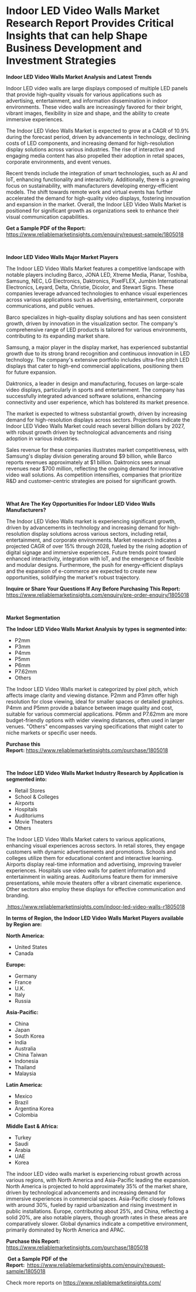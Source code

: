 <p><h1>Indoor LED Video Walls Market Research Report Provides Critical Insights that can help Shape Business Development and Investment Strategies</h1></p><p><strong>Indoor LED Video Walls Market Analysis and Latest Trends</strong></p>
<p><p>Indoor LED video walls are large displays composed of multiple LED panels that provide high-quality visuals for various applications such as advertising, entertainment, and information dissemination in indoor environments. These video walls are increasingly favored for their bright, vibrant images, flexibility in size and shape, and the ability to create immersive experiences.</p><p>The Indoor LED Video Walls Market is expected to grow at a CAGR of 10.9% during the forecast period, driven by advancements in technology, declining costs of LED components, and increasing demand for high-resolution display solutions across various industries. The rise of interactive and engaging media content has also propelled their adoption in retail spaces, corporate environments, and event venues.</p><p>Recent trends include the integration of smart technologies, such as AI and IoT, enhancing functionality and interactivity. Additionally, there is a growing focus on sustainability, with manufacturers developing energy-efficient models. The shift towards remote work and virtual events has further accelerated the demand for high-quality video displays, fostering innovation and expansion in the market. Overall, the Indoor LED Video Walls Market is positioned for significant growth as organizations seek to enhance their visual communication capabilities.</p></p>
<p><strong>Get a Sample PDF of the Report:&nbsp;</strong> <a href="https://www.reliablemarketinsights.com/enquiry/request-sample/1805018?utm_campaign=1835&utm_medium=2&utm_source=Github&utm_content=ia&utm_term=19022025&utm_id=indoor-led-video-walls">https://www.reliablemarketinsights.com/enquiry/request-sample/1805018</a></p>
<p>&nbsp;</p>
<p><strong>Indoor LED Video Walls Major Market Players</strong></p>
<p><p>The Indoor LED Video Walls Market features a competitive landscape with notable players including Barco, JONA LED, Xtreme Media, Planar, Toshiba, Samsung, NEC, LG Electronics, Daktronics, PixelFLEX, Jumbin International Electronics, Leyard, Delta, Christie, Dicolor, and Stewart Signs. These companies leverage advanced technologies to enhance visual experiences across various applications such as advertising, entertainment, corporate communications, and public venues.</p><p>Barco specializes in high-quality display solutions and has seen consistent growth, driven by innovation in the visualization sector. The company's comprehensive range of LED products is tailored for various environments, contributing to its expanding market share.</p><p>Samsung, a major player in the display market, has experienced substantial growth due to its strong brand recognition and continuous innovation in LED technology. The company's extensive portfolio includes ultra-fine pitch LED displays that cater to high-end commercial applications, positioning them for future expansion.</p><p>Daktronics, a leader in design and manufacturing, focuses on large-scale video displays, particularly in sports and entertainment. The company has successfully integrated advanced software solutions, enhancing connectivity and user experience, which has bolstered its market presence.</p><p>The market is expected to witness substantial growth, driven by increasing demand for high-resolution displays across sectors. Projections indicate the Indoor LED Video Walls Market could reach several billion dollars by 2027, with robust growth driven by technological advancements and rising adoption in various industries.</p><p>Sales revenue for these companies illustrates market competitiveness, with Samsung's display division generating around $9 billion, while Barco reports revenues approximately at $1 billion. Daktronics sees annual revenues near $700 million, reflecting the ongoing demand for innovative video wall solutions. As competition intensifies, companies that prioritize R&D and customer-centric strategies are poised for significant growth.</p></p>
<p>&nbsp;</p>
<p><strong>What Are The Key Opportunities For Indoor LED Video Walls Manufacturers?</strong></p>
<p><p>The Indoor LED Video Walls market is experiencing significant growth, driven by advancements in technology and increasing demand for high-resolution display solutions across various sectors, including retail, entertainment, and corporate environments. Market research indicates a projected CAGR of over 15% through 2028, fueled by the rising adoption of digital signage and immersive experiences. Future trends point toward enhanced interactivity, integration with IoT, and the emergence of flexible and modular designs. Furthermore, the push for energy-efficient displays and the expansion of e-commerce are expected to create new opportunities, solidifying the market's robust trajectory.</p></p>
<p><strong>Inquire or Share Your Questions If Any Before Purchasing This Report:</strong> <a href="https://www.reliablemarketinsights.com/enquiry/pre-order-enquiry/1805018?utm_campaign=1835&utm_medium=2&utm_source=Github&utm_content=ia&utm_term=19022025&utm_id=indoor-led-video-walls">https://www.reliablemarketinsights.com/enquiry/pre-order-enquiry/1805018</a></p>
<p>&nbsp;</p>
<p><strong>Market Segmentation</strong></p>
<p><strong>The Indoor LED Video Walls Market Analysis by types is segmented into:</strong></p>
<p><ul><li>P2mm</li><li>P3mm</li><li>P4mm</li><li>P5mm</li><li>P6mm</li><li>P7.62mm</li><li>Others</li></ul></p>
<p><p>The Indoor LED Video Walls market is categorized by pixel pitch, which affects image clarity and viewing distance. P2mm and P3mm offer high resolution for close viewing, ideal for smaller spaces or detailed graphics. P4mm and P5mm provide a balance between image quality and cost, suitable for various commercial applications. P6mm and P7.62mm are more budget-friendly options with wider viewing distances, often used in larger venues. "Others" encompasses varying specifications that might cater to niche markets or specific user needs.</p></p>
<p><strong>Purchase this Report:&nbsp;</strong><a href="https://www.reliablemarketinsights.com/purchase/1805018?utm_campaign=1835&utm_medium=2&utm_source=Github&utm_content=ia&utm_term=19022025&utm_id=indoor-led-video-walls">https://www.reliablemarketinsights.com/purchase/1805018</a></p>
<p>&nbsp;</p>
<p><strong>The Indoor LED Video Walls Market Industry Research by Application is segmented into:</strong></p>
<p><ul><li>Retail Stores</li><li>School & Colleges</li><li>Airports</li><li>Hospitals</li><li>Auditoriums</li><li>Movie Theaters</li><li>Others</li></ul></p>
<p><p>The Indoor LED Video Walls Market caters to various applications, enhancing visual experiences across sectors. In retail stores, they engage customers with dynamic advertisements and promotions. Schools and colleges utilize them for educational content and interactive learning. Airports display real-time information and advertising, improving traveler experiences. Hospitals use video walls for patient information and entertainment in waiting areas. Auditoriums feature them for immersive presentations, while movie theaters offer a vibrant cinematic experience. Other sectors also employ these displays for effective communication and branding.</p></p>
<p><a href="https://www.reliablemarketinsights.com/indoor-led-video-walls-r1805018?utm_campaign=1835&utm_medium=2&utm_source=Github&utm_content=ia&utm_term=19022025&utm_id=indoor-led-video-walls">&nbsp;https://www.reliablemarketinsights.com/indoor-led-video-walls-r1805018</a></p>
<p><strong>In terms of Region, the Indoor LED Video Walls Market Players available by Region are:</strong></p>
<p>
    <p> <strong> North America: </strong>
        <ul>
            <li>United States</li>
            <li>Canada</li>
        </ul>
        </p> 
    <p> <strong> Europe: </strong>
        <ul>
            <li>Germany</li>
            <li>France</li>
            <li>U.K.</li>
            <li>Italy</li>
            <li>Russia</li>
        </ul>
        </p> 
    <p> <strong> Asia-Pacific: </strong>
        <ul>
            <li>China</li>
            <li>Japan</li>
            <li>South Korea</li>
            <li>India</li>
            <li>Australia</li>
            <li>China Taiwan</li>
            <li>Indonesia</li>
            <li>Thailand</li>
            <li>Malaysia</li>
        </ul>
        </p> 
    <p> <strong> Latin America: </strong>
        <ul>
            <li>Mexico</li>
            <li>Brazil</li>
            <li>Argentina Korea</li>
            <li>Colombia</li>
        </ul>
        </p> 
    <p> <strong> Middle East & Africa: </strong>
        <ul>
            <li>Turkey</li>
            <li>Saudi</li>
            <li>Arabia</li>
            <li>UAE</li>
            <li>Korea</li>
        </ul>
    </p>
    </p>
<p><p>The indoor LED video walls market is experiencing robust growth across various regions, with North America and Asia-Pacific leading the expansion. North America is projected to hold approximately 35% of the market share, driven by technological advancements and increasing demand for immersive experiences in commercial spaces. Asia-Pacific closely follows with around 30%, fueled by rapid urbanization and rising investment in public installations. Europe, contributing about 25%, and China, reflecting a solid 20%, are also notable players, though growth rates in these areas are comparatively slower. Global dynamics indicate a competitive environment, primarily dominated by North America and APAC.</p></p>
<p><strong>Purchase this Report: </strong><a href="https://www.reliablemarketinsights.com/purchase/1805018?utm_campaign=1835&utm_medium=2&utm_source=Github&utm_content=ia&utm_term=19022025&utm_id=indoor-led-video-walls">https://www.reliablemarketinsights.com/purchase/1805018</a></p>
<p>&nbsp;<strong>Get a Sample PDF of the Report:&nbsp;&nbsp;</strong><a href="https://www.reliablemarketinsights.com/enquiry/request-sample/1805018?utm_campaign=1835&utm_medium=2&utm_source=Github&utm_content=ia&utm_term=19022025&utm_id=indoor-led-video-walls">https://www.reliablemarketinsights.com/enquiry/request-sample/1805018</a></p>
<p><strong></strong></p>
<p>Check more reports on <a href="https://www.reliablemarketinsights.com/?utm_campaign=1835&utm_medium=2&utm_source=Github&utm_content=ia&utm_term=19022025&utm_id=indoor-led-video-walls">https://www.reliablemarketinsights.com/</a></p>